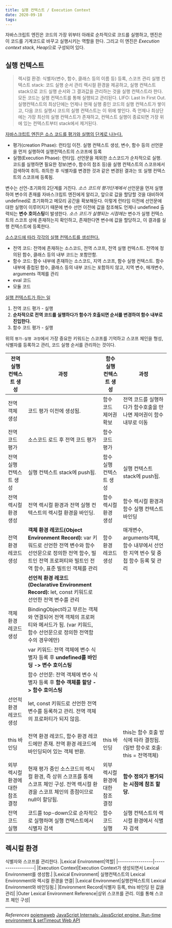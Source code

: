 ```yaml
---
title: 실행 컨텍스트 / Execution Context
date: 2020-09-18
tags:
---
```


자바스크립트 엔진은 코드의 가장 위부터 아래로 순차적으로 코드를 실행하고, 엔진은 이 코드를 기계코드로 바꾸고 실행시키는 역할을 한다. 그리고 이 엔진은 *Execution context stack, Heap*으로 구성되어 있다.

## 실행 컨텍스트

> 렉시컬 환경: 식별자(변수, 함수, 클래스 등의 이름 등) 등록, 스코프 관리
> 실행 컨텍스트 stack: 코드 실행 순서 관리
> 렉시컬 환경을 제공하고, 실행 컨텍스트 stack으로 코드 실행 순서와 그 결과값을 관리하는 것을 실행 컨텍스트라 한다. 모든 코드는 실행 컨텍스트를 통해 실행되고 관리된다.
> LIFO: Last In First Out. 실행컨텍스트의 최상단에는 언제나 현재 실행 중인 코드의 실행 컨텍스트가 쌓이고, 다음 코드 실행시 코드의 실행 컨텍스트는 이 위에 쌓인다. 즉 언제나 최상단에는 가장 최신의 실행 컨텍스트가 존재하고, 컨텍스트 실행이 종료되면 가장 위에 있는 컨텍스트부터 stack에서 제거된다.

<u>자바스크립트 엔진은 소스 코드를 평가와 실행의 단계로 나눈다.</u>

- 평가(creation Phase): 런타임 이전. 실행 컨텍스트 생성, 변수, 함수 등의 선언문을 먼저 실행하여 실행컨텍스트의 스코프에 등록
- 실행(Execution Phase): 런타임. 선언문을 제외한 소스코드가 순차적으로 실행. 코드를 실행하면 필요한 정보(변수, 함수의 참조 등)을 실행 컨텍스트의 스코프에서 검색하여 취득. 취득한 후 식별자를 변경한 것과 같은 변경된 결과는 또 실행 컨텍스트의 스코프에 등록됨.

변수는 선언-초기화의 2단계를 거친다. _소스 코드의 평가단계에서_ 선언문을 먼저 실행하여 변수의 존재를 자바스크립트 엔진에게 알리고, 앞으로 값을 할당할 것을 대비하여 undefined로 초기화하고 메모리 공간을 확보해둔다. 이렇게 런타임 이전에 선언문에 대한 실행이 이루어지기 때문에 변수 선언 이전에 값을 참조해도 언제나 undefined 출력되는 **변수 호이스팅**이 발생한다. _소스 코드가 실행되는 시점에는_ 변수가 실행 컨텍스트의 스코프 상에 존재하는지 확인하고, 존재한다면 변수에 값을 할당하고, 이 결과를 실행 컨텍스트에 등록한다.

<u>소스코드에 따라 각각의 실행 컨텍스트를 생성한다.</u>

- 전역 코드: 전역에 존재하는 소스코드, 전역 스코프, 전역 실행 컨텍스트. 전역에 정의된 함수, 클래스 등의 내부 코드는 포함안함.
- 함수 코드: 함수 내부에 존재하는 소스코드, 지역 스코프, 함수 실행 컨텍스트. 함수 내부에 중첩된 함수, 클래스 등의 내부 코드는 포함하지 않고, 지역 변수, 매개변수, arguments 객체를 관리
- eval 코드
- 모듈 코드

<u>실행 컨텍스트가 하는 일</u>

1. 전역 코드 평가 - 실행
2. **순차적으로 전역 코드를 실행하다가 함수가 호출되면 순서를 변경하여 함수 내부로 진입한다.**
3. 함수 코드 평가 - 실행

위의 `평가-실행 과정`에서 가장 중요한 키워드는 스코프를 기억하고 스코프 체인을 형성, 식별자를 등록하고 관리, 코드 실행 순서를 관리하는 것이다.

| 전역 실행 컨텍스트 생성           | 과정                                                                                                                                                                                | 함수 실행 컨텍스트 생성           | 과정                                                                              |
| --------------------------------- | ----------------------------------------------------------------------------------------------------------------------------------------------------------------------------------- | --------------------------------- | --------------------------------------------------------------------------------- |
| 전역 객체 생성                    | 코드 평가 이전에 생성됨.                                                                                                                                                            | 함수 코드 제어권 확보             | 전역 코드를 실행하다가 함수호출을 만나면 제어권이 함수 내부로 이동                |
| 전역 코드 평가                    | 소스코드 로드 후 전역 코드 평가                                                                                                                                                     | 함수 코드 평가                    |                                                                                   |
| 전역 실행 컨텍스트 생성           | 실행 컨텍스트 stack에 push됨.                                                                                                                                                       | 함수 실행 컨텍스트 생성           | 실행 컨텍스트 stack에 push됨.                                                     |
| 전역 렉시컬 환경 생성             | 전역 렉시컬 환경과 전역 실행 컨텍스트의 렉시컬 환경을 바인딩.                                                                                                                       | 함수 렉시컬 환경 생성             | 함수 렉시컬 환경과 함수 실행 컨텍스트 바인딩                                      |
| 전역 환경 레코드 생성             | **객체 환경 레코드(Object Environment Record):** var 키워드로 선언한 전역 변수와 함수 선언문으로 정의한 전역 함수, 빌트인 전역 프로퍼티와 빌트인 전역 함수, 표준 빌트인 객체를 관리 | 함수 환경 레코드 생성             | 매개변수, arguments객체, 함수 내부에서 선언한 지역 번수 및 중첩 함수 등록 및 관리 |
|                                   | **선언적 환경 레코드(Declarative Environment Record):** let, const 키워드로 선언한 전역 변수를 관리                                                                                 |                                   |
| 객체 환경 레코드 생성             | BindingObject라고 부르는 객체와 연결되어 전역 객체의 프로퍼티와 메서드가 됨. (var 키워드, 함수 선언문으로 정의한 전역함수의 경우에만)                                               |
|                                   | var 키워드: 전역 객체에 변수 식별자 등록 후 **undefined를 바인딩 -> 변수 호이스팅**                                                                                                 |
|                                   | 함수 선언문: 전역 객체에 변수 식별자 등록 후 **함수 객체를 할당 -> 함수 호이스팅**                                                                                                  |
| 선언적 환경 레코드 생성           | let, const 키워드로 선언한 전역 변수를 등록하고 관리. 전역 객체의 프로퍼티가 되지 않음.                                                                                             |
| this 바인딩                       | 전역 환경 레코드, 함수 환경 레코드에만 존재. 전역 환경 레코드에 바인딩되어 있는 객체 반환.                                                                                          | this 바인딩                       | this는 함수 호출 방식에 따라 결정됨. (일반 함수로 호출: this = 전역객체)          |
| 외부 렉시컬 환경에 대한 참조 결정 | 현재 평가 중인 소스코드의 렉시컬 환경, 즉 상위 스코프를 통해 스코프 체인 구성. 전역 렉시컬 환경을 스코프 체인의 종점이므로 null이 할당됨.                                           | 외부 렉시컬 환경에 대한 참조 결정 | **함수 정의가 평가되는 시점에 참조 할당.**                                        |
| 전역 코드 실행                    | 코드를 top-down으로 순차적으로 실행하며 실행 컨텍스트에서 식별자 검색                                                                                                               | 함수 코드 실행                    | 실행 컨텍스트의 렉시컬 환경에서 식별자 검색                                       |

## 렉시컬 환경

식별자와 스코프를 관리한다.
|Lexical Environment|역할|
|-----------------|-------------------|
|Execution Context|Execution Context가 생성되면서 Lexical Environment를 생성함.|
|Lexical Environment| 실행컨텍스트의 Lexical Environment와 렉시컬 환경을 연결|
|Lexical Environment|실행컨텍스트의 Lexical Environment와 바인딩됨.|
|Environment Record|식별자 등록, this 바인딩 된 값을 관리|
|Outer Lexical Environment Reference|상위 스코프를 관리. 이를 통해 스코프 체인 구성|

---

_References_
[poiemaweb](https://poiemaweb.com/fastcampus/execution-context)
[JavaScript Internals: JavaScript engine, Run-time environment & setTimeout Web API](https://blog.bitsrc.io/javascript-internals-javascript-engine-run-time-environment-settimeout-web-api-eeed263b1617)

